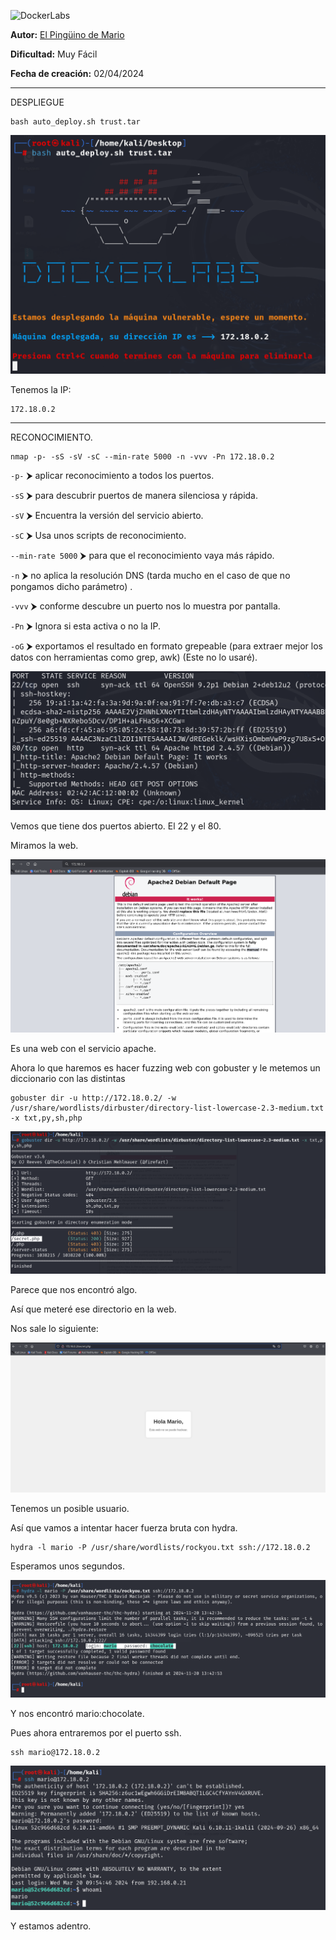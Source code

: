 ![DockerLabs](https://dockerlabs.es/images/logos/logo.png)

**Autor:** [El Pingüino de Mario](https://www.youtube.com/channel/UCGLfzfKRUsV6BzkrF1kJGsg)

**Dificultad:** Muy Fácil

**Fecha de creación:** 02/04/2024

-------------------------

DESPLIEGUE

```
bash auto_deploy.sh trust.tar
```


![](./images/Pasted%20image%2020241120192822.png)


Tenemos la IP: 
```
172.18.0.2
```

-----------------------

RECONOCIMIENTO.

```
nmap -p- -sS -sV -sC --min-rate 5000 -n -vvv -Pn 172.18.0.2
```

`-p-` ⮞ aplicar reconocimiento a todos los puertos. 

`-sS` ⮞ para descubrir puertos de manera silenciosa y rápida.  

`-sV` ⮞ Encuentra la versión del servicio abierto. 

`-sC` ⮞ Usa unos scripts de reconocimiento.

`--min-rate 5000` ⮞ para que el reconocimiento vaya más rápido. 

`-n` ⮞ no aplica la resolución DNS (tarda mucho en el caso de que no pongamos dicho parámetro) .

`-vvv` ⮞ conforme descubre un puerto nos lo muestra por pantalla.  

`-Pn` ⮞ Ignora si esta activa o no la IP.  

`-oG` ⮞ exportamos el resultado en formato grepeable (para extraer mejor los datos con herramientas como grep, awk)  (Este no lo usaré).


![](./images/Pasted%20image%2020241120193112.png)

Vemos que tiene dos puertos abierto. El 22 y el 80.

Miramos la web. 

![](./images/Pasted%20image%2020241120193326.png)

Es una web con el servicio apache. 

Ahora lo que haremos es hacer fuzzing web con gobuster y le metemos un diccionario con las distintas 

``` 
gobuster dir -u http://172.18.0.2/ -w /usr/share/wordlists/dirbuster/directory-list-lowercase-2.3-medium.txt -x txt,py,sh,php
```

![](./images/Pasted%20image%2020241120193855.png)

Parece que nos encontró algo. 

Así que meteré ese directorio en la web. 

Nos sale lo siguiente: 

![](./images/Pasted%20image%2020241120194001.png)


Tenemos un posible usuario. 

Así que vamos a intentar hacer fuerza bruta con hydra. 


```
hydra -l mario -P /usr/share/wordlists/rockyou.txt ssh://172.18.0.2
```


Esperamos unos segundos. 

![](./images/Pasted%20image%2020241120194313.png)

Y nos encontró mario:chocolate.

Pues ahora entraremos por el puerto ssh. 

```
ssh mario@172.18.0.2
```


![](./images/Pasted%20image%2020241120194452.png)

Y estamos adentro. 